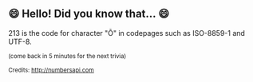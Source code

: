 ## :smile: Hello! Did you know that... :smile:
213 is the code for character "Õ" in codepages such as ISO-8859-1 and UTF-8.

<sup>(come back in 5 minutes for the next trivia)</sup>


<sup>Credits: http://numbersapi.com</sup>
